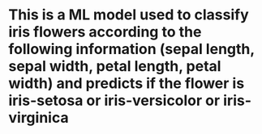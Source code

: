 # This is a ML model used to classify iris flowers according to the following information (sepal length, sepal width, petal length, petal width) and predicts if the flower is iris-setosa or iris-versicolor or iris-virginica
